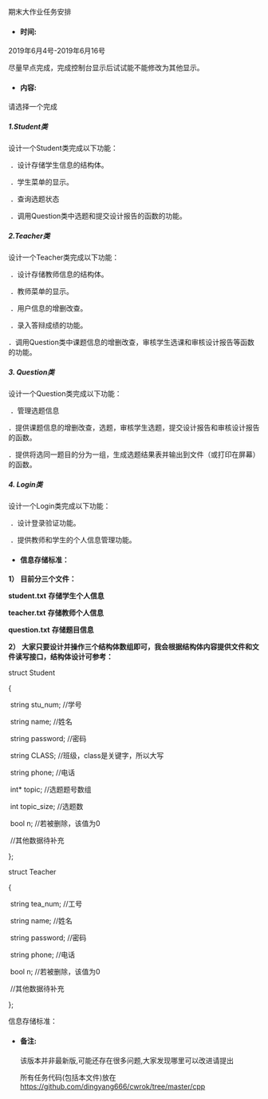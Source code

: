 期末大作业任务安排

-  #### **时间:**

2019年6月4号-2019年6月16号

尽量早点完成，完成控制台显示后试试能不能修改为其他显示。

-   #### **内容:**


请选择一个完成

#####  **1.Student类**

设计一个Student类完成以下功能：

​	．设计存储学生信息的结构体。

​	．学生菜单的显示。

​	．查询选题状态

​	．调用Question类中选题和提交设计报告的函数的功能。

 

##### **2.Teacher类**

设计一个Teacher类完成以下功能：

​	．设计存储教师信息的结构体。

​	．教师菜单的显示。

​	．用户信息的增删改查。

​	．录入答辩成绩的功能。

​	．调用Question类中课题信息的增删改查，审核学生选课和审核设计报告等函数的功能。

 

##### 3. Question类

设计一个Question类完成以下功能：

​	．管理选题信息

​	．提供课题信息的增删改查，选题，审核学生选题，提交设计报告和审核设计报告的函数。

​	．提供将选同一题目的分为一组，生成选题结果表并输出到文件（或打印在屏幕）的函数。

 

##### 4. Login类

设计一个Login类完成以下功能：

​	．设计登录验证功能。

​	．提供教师和学生的个人信息管理功能。

 

-   #### **信息存储标准：**

**1）** **目前分三个文件：**

**student.txt** **存储学生个人信息**

**teacher.txt** **存储教师个人信息**

**question.txt** **存储题目信息**

 

**2）** **大家只要设计并操作三个结构体数组即可，我会根据结构体内容提供文件和文件读写接口，结构体设计可参考：**

struct Student

{

​    string stu_num;  //学号

​    string name;     //姓名

​    string password; //密码

​    string CLASS;    //班级，class是关键字，所以大写

​    string phone;    //电话

​    int* topic;      //选题题号数组

​    int topic_size;  //选题数

​    bool n;          //若被删除，该值为0

​    //其他数据待补充

};

 

struct Teacher

{

​    string tea_num;  //工号

​    string name;     //姓名

​    string password; //密码

​    string phone;    //电话

​    bool n;          //若被删除，该值为0

​    //其他数据待补充

};

 信息存储标准：

- #### 备注:

  该版本并非最新版,可能还存在很多问题,大家发现哪里可以改进请提出

  所有任务代码(包括本文件)放在<https://github.com/dingyang666/cwrok/tree/master/cpp>